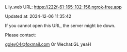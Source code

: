 Lily_web URL: https://222f-61-165-102-156.ngrok-free.app

Updated at: 2024-12-06 11:35:42

If you cannot open this URL, the server might be down.

Please contact: 

goley04@foxmail.com Or Wechat:GL_yeaH